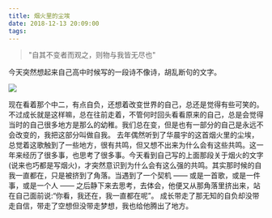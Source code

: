 ```yaml
---
title: 烟火里的尘埃
date: 2018-12-13 20:09:00
tags:
---
```


> "自其不变者而观之，则物与我皆无尽也"

今天突然想起来自己高中时候写的一段诗不像诗，胡乱断句的文字。
<!--more-->

![](/images/yhldca.png)

现在看着那个中二，有点自负，还想着改变世界的自己，总还是觉得有些可笑的。不过成长就是这样嘛，总在往前走着，不管何时回头看看原来的自己，总是会觉得当时的自己很多地方是那么的幼稚。我们总在变，但是也有一部分的自己是永远不会改变的，我把这部分叫做自我。
去年偶然听到了华晨宇的这首烟火里的尘埃，总觉着这歌触到了一些地方，很有共鸣，但又想不出来为什么会有这些共鸣。这一年来经历了很多事，也思考了很多事。今天看到自己写的上面那段关于烟火的文字(说来也巧都是写烟火)，才突然意识到为什么会有这么强的共鸣。其实那时候的自我一直都在，只是被挤到了角落。当遇到了一个契机 —— 或是一首歌，或是一件事，或是一个人 —— 之后静下来去思考，去体会，他便又从那角落里挤出来，站在自己面前说:“你看，我还在，我一直都在呢”。
成长带走了那无知的自负却没带走自信，带走了空想但没带走梦想，我也给他腾出了地方。
